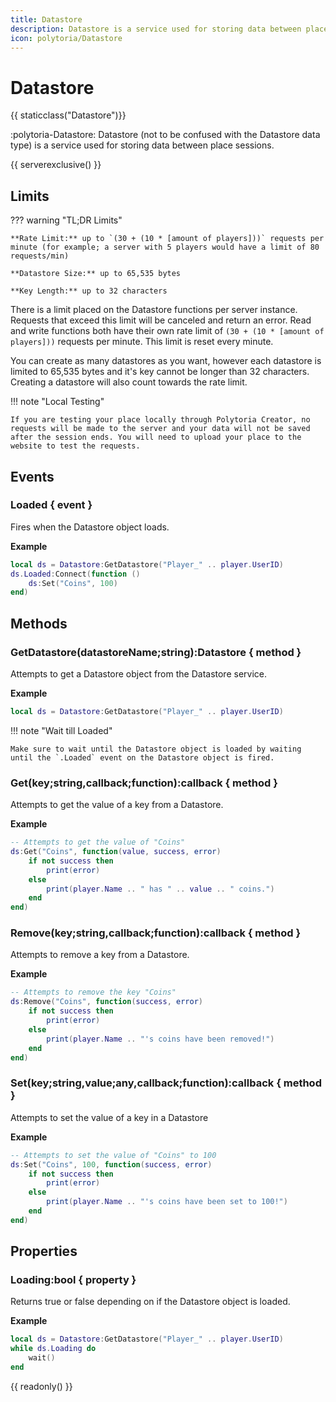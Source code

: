 ```yaml
---
title: Datastore
description: Datastore is a service used for storing data between place sessions.
icon: polytoria/Datastore
---
```


# Datastore

{{ staticclass("Datastore")}}

:polytoria-Datastore: Datastore (not to be confused with the Datastore data type) is a service used for storing data between place sessions.

{{ serverexclusive() }}

## Limits

??? warning "TL;DR Limits"

    **Rate Limit:** up to `(30 + (10 * [amount of players]))` requests per minute (for example; a server with 5 players would have a limit of 80 requests/min)

    **Datastore Size:** up to 65,535 bytes

    **Key Length:** up to 32 characters

There is a limit placed on the Datastore functions per server instance. Requests that exceed this limit will be canceled and return an error. Read and write functions both have their own rate limit of `(30 + (10 * [amount of players]))` requests per minute. This limit is reset every minute.

You can create as many datastores as you want, however each datastore is limited to 65,535 bytes and it's key cannot be longer than 32 characters. Creating a datastore will also count towards the rate limit.

<div data-search-exclude markdown>
!!! note "Local Testing"

    If you are testing your place locally through Polytoria Creator, no requests will be made to the server and your data will not be saved after the session ends. You will need to upload your place to the website to test the requests.

</div>

## Events

### Loaded { event }

Fires when the Datastore object loads.

**Example**

```lua
local ds = Datastore:GetDatastore("Player_" .. player.UserID)
ds.Loaded:Connect(function ()
    ds:Set("Coins", 100)
end)
```

## Methods

### GetDatastore(datastoreName;string):Datastore { method }

Attempts to get a Datastore object from the Datastore service.

**Example**

```lua
local ds = Datastore:GetDatastore("Player_" .. player.UserID)
```

!!! note "Wait till Loaded"

    Make sure to wait until the Datastore object is loaded by waiting until the `.Loaded` event on the Datastore object is fired.

### Get(key;string,callback;function):callback { method }

Attempts to get the value of a key from a Datastore.

**Example**

```lua
-- Attempts to get the value of "Coins"
ds:Get("Coins", function(value, success, error)
    if not success then
        print(error)
    else
        print(player.Name .. " has " .. value .. " coins.")
    end
end)
```

### Remove(key;string,callback;function):callback { method }

Attempts to remove a key from a Datastore.

**Example**

```lua
-- Attempts to remove the key "Coins"
ds:Remove("Coins", function(success, error)
    if not success then
        print(error)
    else
        print(player.Name .. "'s coins have been removed!")
    end
end)
```

### Set(key;string,value;any,callback;function):callback { method }

Attempts to set the value of a key in a Datastore

**Example**

```lua
-- Attempts to set the value of "Coins" to 100
ds:Set("Coins", 100, function(success, error)
    if not success then
        print(error)
    else
        print(player.Name .. "'s coins have been set to 100!")
    end
end)
```

## Properties

### Loading:bool { property }

Returns true or false depending on if the Datastore object is loaded.

**Example**

```lua
local ds = Datastore:GetDatastore("Player_" .. player.UserID)
while ds.Loading do
    wait()
end
```

{{ readonly() }}
